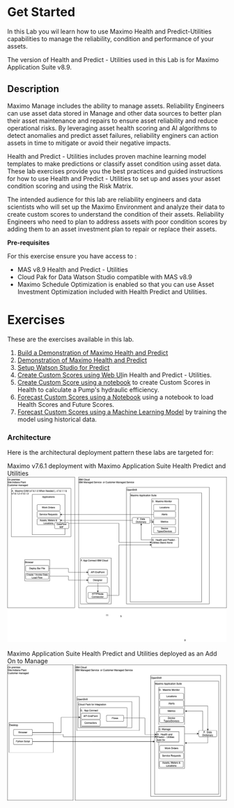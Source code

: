# Get Started
In this Lab you wil learn how to use Maximo Health and Predict-Utilities capabilities to manage the reliability, condition and performance of your assets.

The version of Health and Predict - Utilities used in this Lab is for Maximo Application Suite v8.9.

## Description

Maximo Manage includes the ability to manage assets.  Reliability Engineers can use asset data stored in Manage and other data sources to better plan their asset
maintenance and repairs to ensure asset reliability and reduce operational risks.  By leveraging asset health scoring and AI algorithms to detect anomalies and predict asset failures, reliability enginers can action assets in time to mitigate or avoid their negative impacts. 

Health and Predict - Utilities includes proven  machine learning model templates to make predictions or classify asset condition 
using asset data.  These lab exercises provide you the best practices and guided instructions for how to use Health and 
Predict - Utilities to set up and asses your asset condition scoring and using the Risk Matrix.

The intended audience for this lab are reliability engineers and data scientists who will set up the Maximo Environment and  analyze their 
data to create custom scores to understand the condition of their assets.  Reliability Engineers who need to plan to address 
assets with poor condition scores by adding them to an asset investment plan to repair or replace their assets.


**Pre-requisites**

For this exercise ensure you have access to :

- MAS v8.9  Health and Predict - Utilities   
- Cloud Pak for Data Watson Studio compatible with MAS v8.9
- Maximo Schedule Optimization is enabled so that you can use Asset Investment Optimization included with Health Predict and Utilities.

# Exercises

These are the exercises available in this lab.

1. [Build a Demonstration of Maximo Health and Predict](build_demo.md)
2. [Demonstration of Maximo Health and Predict ](setup_watson_studio.md)
3. [Setup Watson Studio for Predict](setup_watson_studio.md)
4. [Create Custom Scores using Web UI](asset_scores.md)in Health and Predict - Utilities.
5. [Create Custom Score using a notebook](utilities_pump_score_notebook.md)  to create Custom Scores in Health to calculate a Pump's hydraulic efficiency.
6. [Forecast Custom Scores using a Notebook](utilities_st_futurescore_demo_notebook.md) using a notebook to load Health Scores and Future Scores.
7. [Forecast Custom Scores using a Machine Learning Model](utilities_st_futurescore_using_wml_model.md) by training the model using historical data.

### Architecture

Here is the architectural deployment pattern these labs are targeted for:

Maximo v7.6.1 deployment with Maximo Application Suite Health Predict and Utilities
![Deployment Pattern](img/apm_8.7/EAMbase_architecture.png)

Maximo Application Suite Health Predict and Utilities deployed as an Add On to Manage 
![Deployment Pattern](img/apm_8.7/ManageBase_architecture.png)

